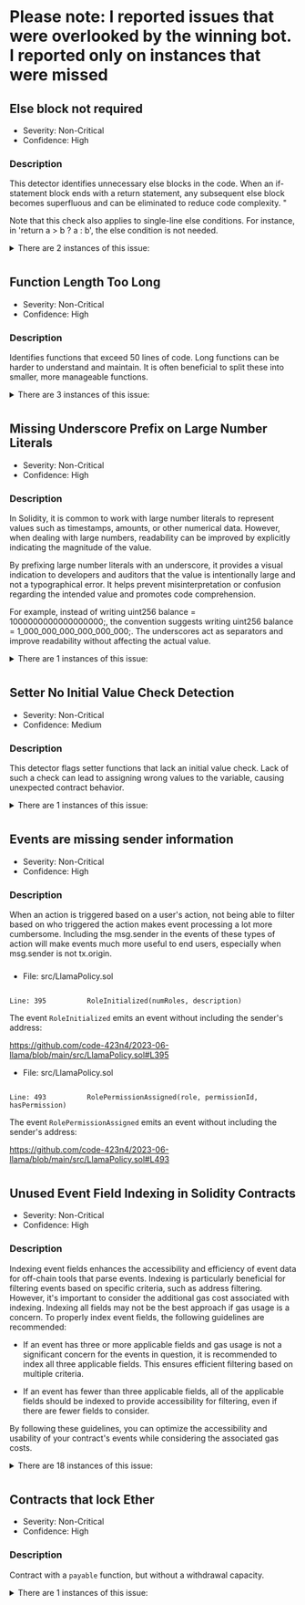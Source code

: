 # Please note: I reported issues that were overlooked by the winning bot. I reported only on instances that were missed


## Else block not required
- Severity: Non-Critical
- Confidence: High

### Description
This detector identifies unnecessary else blocks in the code. When an if-statement block ends with a return statement, any subsequent else block becomes superfluous and can be eliminated to reduce code complexity. "

Note that this check also applies to single-line else conditions. For instance, in 'return a > b ? a : b', the else condition is not needed.


<details>

<summary>
There are 2 instances of this issue:

</summary>

###
- File: src/lib/Checkpoints.sol
```
 
Line: 85          return pos == 0 ? 0 : _unsafeAccess(self._checkpoints, pos - 1).quantity
```
Should not be inside else block.
https://github.com/code-423n4/2023-06-llama/blob/main/src/lib/Checkpoints.sol#L85


- File: src/lib/Checkpoints.sol
```
 
Line: 148          return (0, quantity)
```
Should not be inside else block.
https://github.com/code-423n4/2023-06-llama/blob/main/src/lib/Checkpoints.sol#L148


</details>

# 


## Function Length Too Long
- Severity: Non-Critical
- Confidence: High

### Description
Identifies functions that exceed 50 lines of code. Long functions can be harder to understand and maintain. It is often beneficial to split these into smaller, more manageable functions.

<details>

<summary>
There are 3 instances of this issue:

</summary>

###
- File: src/LlamaPolicy.sol
```
 
Line: 431          function _setRoleHolder(uint8 role, address policyholder, uint128 quantity, uint64 expiration) internal 
```
_setRoleHolder has more than 50 lines. Start line 431, end line 487.
https://github.com/code-423n4/2023-06-llama/blob/main/src/LlamaPolicy.sol#L431-L487


- File: src/LlamaPolicyMetadata.sol
```
 
Line: 17          function tokenURI(string memory name, uint256 tokenId, string memory color, string memory logo)

    external

    pure

    returns (string memory)

  
```
tokenURI has more than 50 lines. Start line 17, end line 100.
https://github.com/code-423n4/2023-06-llama/blob/main/src/LlamaPolicyMetadata.sol#L17-L100


- File: src/lib/Checkpoints.sol
```
 
Line: 223          function sqrt(uint256 x) internal pure returns (uint256 z) 
```
sqrt has more than 50 lines. Start line 223, end line 285.
https://github.com/code-423n4/2023-06-llama/blob/main/src/lib/Checkpoints.sol#L223-L285


</details>

# 

 


## Missing Underscore Prefix on Large Number Literals
- Severity: Non-Critical
- Confidence: High

### Description
In Solidity, it is common to work with large number literals to represent values such as timestamps, amounts, or other numerical data. However, when dealing with large numbers, readability can be improved by explicitly indicating the magnitude of the value.

By prefixing large number literals with an underscore, it provides a visual indication to developers and auditors that the value is intentionally large and not a typographical error. It helps prevent misinterpretation or confusion regarding the intended value and promotes code comprehension.

For example, instead of writing uint256 balance = 1000000000000000000;, the convention suggests writing uint256 balance = 1_000_000_000_000_000_000;. The underscores act as separators and improve readability without affecting the actual value.

<details>

<summary>
There are 1 instances of this issue:

</summary>

###
- File: src/lib/Checkpoints.sol
```
 
Line: 267          z := shr(18, mul(z, add(y, 65536)))
```
 use `_` for 65536 as 65_536

https://github.com/code-423n4/2023-06-llama/blob/main/src/lib/Checkpoints.sol#L267


</details>

# 
## Setter No Initial Value Check Detection
- Severity: Non-Critical
- Confidence: Medium

### Description
This detector flags setter functions that lack an initial value check. Lack of such a check can lead to assigning wrong values to the variable, causing unexpected contract behavior.

<details>

<summary>
There are 1 instances of this issue:

</summary>

###
- File: src/LlamaFactory.sol
```
 
Line: 279          function _setPolicyMetadata(LlamaPolicyMetadata _llamaPolicyMetadata) internal 
```
 Setter lacks an initial value check
https://github.com/code-423n4/2023-06-llama/blob/main/src/LlamaFactory.sol#L279-L282


</details>

# 

## Events are missing sender information
- Severity: Non-Critical
- Confidence: High

### Description
When an action is triggered based on a user's action, not being able to filter based on who triggered the action makes event processing a lot more cumbersome. Including the msg.sender in the events of these types of action will make events much more useful to end users, especially when msg.sender is not tx.origin.

###
- File: src/LlamaPolicy.sol
```
 
Line: 395          RoleInitialized(numRoles, description)
```
  The event `RoleInitialized` emits an event without including the sender's address:

https://github.com/code-423n4/2023-06-llama/blob/main/src/LlamaPolicy.sol#L395


- File: src/LlamaPolicy.sol
```
 
Line: 493          RolePermissionAssigned(role, permissionId, hasPermission)
```
  The event `RolePermissionAssigned` emits an event without including the sender's address:

https://github.com/code-423n4/2023-06-llama/blob/main/src/LlamaPolicy.sol#L493
#



## Unused Event Field Indexing in Solidity Contracts
- Severity: Non-Critical
- Confidence: High

### Description
Indexing event fields enhances the accessibility and efficiency of event data for off-chain tools that parse events. Indexing is particularly beneficial for filtering events based on specific criteria, such as address filtering. However, it's important to consider the additional gas cost associated with indexing. Indexing all fields may not be the best approach if gas usage is a concern. To properly index event fields, the following guidelines are recommended:

 - If an event has three or more applicable fields and gas usage is not a significant concern for the events in question, it is recommended to index all three applicable fields. This ensures efficient filtering based on multiple criteria.

 - If an event has fewer than three applicable fields, all of the applicable fields should be indexed to provide accessibility for filtering, even if there are fewer fields to consider.

By following these guidelines, you can optimize the accessibility and usability of your contract's events while considering the associated gas costs.

<details>

<summary>
There are 18 instances of this issue:

</summary>

###
- File: src/LlamaCore.sol
```
 
Line: 103          event ActionCanceled(uint256 id);
```
event is not indexed properly.
https://github.com/code-423n4/2023-06-llama/blob/main/src/LlamaCore.sol#L103


- File: src/LlamaCore.sol
```
 
Line: 106          event ActionGuardSet(address indexed target, bytes4 indexed selector, ILlamaActionGuard actionGuard);
```
event is not indexed properly.
https://github.com/code-423n4/2023-06-llama/blob/main/src/LlamaCore.sol#L106


- File: src/LlamaCore.sol
```
 
Line: 123          event ApprovalCast(uint256 id, address indexed policyholder, uint8 indexed role, uint256 quantity, string reason);
```
event is not indexed properly.
https://github.com/code-423n4/2023-06-llama/blob/main/src/LlamaCore.sol#L123


- File: src/LlamaCore.sol
```
 
Line: 126          event DisapprovalCast(uint256 id, address indexed policyholder, uint8 indexed role, uint256 quantity, string reason);
```
event is not indexed properly.
https://github.com/code-423n4/2023-06-llama/blob/main/src/LlamaCore.sol#L126


- File: src/LlamaCore.sol
```
 
Line: 129          event StrategyCreated(ILlamaStrategy strategy, ILlamaStrategy indexed strategyLogic, bytes initializationData);
```
event is not indexed properly.
https://github.com/code-423n4/2023-06-llama/blob/main/src/LlamaCore.sol#L129


- File: src/LlamaCore.sol
```
 
Line: 132          event AccountCreated(ILlamaAccount account, ILlamaAccount indexed accountLogic, bytes initializationData);
```
event is not indexed properly.
https://github.com/code-423n4/2023-06-llama/blob/main/src/LlamaCore.sol#L132


- File: src/LlamaPolicy.sol
```
 
Line: 85          event RoleAssigned(address indexed policyholder, uint8 indexed role, uint64 expiration, uint128 quantity);
```
event is not indexed properly.
https://github.com/code-423n4/2023-06-llama/blob/main/src/LlamaPolicy.sol#L85


- File: src/LlamaPolicy.sol
```
 
Line: 88          event RoleInitialized(uint8 indexed role, RoleDescription description);
```
event is not indexed properly.
https://github.com/code-423n4/2023-06-llama/blob/main/src/LlamaPolicy.sol#L88


- File: src/LlamaPolicy.sol
```
 
Line: 91          event RolePermissionAssigned(uint8 indexed role, bytes32 indexed permissionId, bool hasPermission);
```
event is not indexed properly.
https://github.com/code-423n4/2023-06-llama/blob/main/src/LlamaPolicy.sol#L91


- File: src/LlamaPolicyMetadataParamRegistry.sol
```
 
Line: 31          event ColorSet(LlamaExecutor indexed llamaExecutor, string color);
```
event is not indexed properly.
https://github.com/code-423n4/2023-06-llama/blob/main/src/LlamaPolicyMetadataParamRegistry.sol#L31


- File: src/LlamaPolicyMetadataParamRegistry.sol
```
 
Line: 34          event LogoSet(LlamaExecutor indexed llamaExecutor, string logo);
```
event is not indexed properly.
https://github.com/code-423n4/2023-06-llama/blob/main/src/LlamaPolicyMetadataParamRegistry.sol#L34


- File: src/lib/ERC721NonTransferableMinimalProxy.sol
```
 
Line: 20          event ApprovalForAll(address indexed owner, address indexed operator, bool approved);
```
event is not indexed properly.
https://github.com/code-423n4/2023-06-llama/blob/main/src/lib/ERC721NonTransferableMinimalProxy.sol#L20


- File: src/strategies/LlamaAbsoluteStrategyBase.sol
```
 
Line: 83          event ForceApprovalRoleAdded(uint8 role);
```
event is not indexed properly.
https://github.com/code-423n4/2023-06-llama/blob/main/src/strategies/LlamaAbsoluteStrategyBase.sol#L83


- File: src/strategies/LlamaAbsoluteStrategyBase.sol
```
 
Line: 87          event ForceDisapprovalRoleAdded(uint8 role);
```
event is not indexed properly.
https://github.com/code-423n4/2023-06-llama/blob/main/src/strategies/LlamaAbsoluteStrategyBase.sol#L87


- File: src/strategies/LlamaAbsoluteStrategyBase.sol
```
 
Line: 90          event StrategyCreated(LlamaCore llamaCore, LlamaPolicy policy);
```
event is not indexed properly.
https://github.com/code-423n4/2023-06-llama/blob/main/src/strategies/LlamaAbsoluteStrategyBase.sol#L90


- File: src/strategies/LlamaRelativeQuorum.sol
```
 
Line: 75          event ForceApprovalRoleAdded(uint8 role);
```
event is not indexed properly.
https://github.com/code-423n4/2023-06-llama/blob/main/src/strategies/LlamaRelativeQuorum.sol#L75


- File: src/strategies/LlamaRelativeQuorum.sol
```
 
Line: 79          event ForceDisapprovalRoleAdded(uint8 role);
```
event is not indexed properly.
https://github.com/code-423n4/2023-06-llama/blob/main/src/strategies/LlamaRelativeQuorum.sol#L79


- File: src/strategies/LlamaRelativeQuorum.sol
```
 
Line: 82          event StrategyCreated(LlamaCore llamaCore, LlamaPolicy policy);
```
event is not indexed properly.
https://github.com/code-423n4/2023-06-llama/blob/main/src/strategies/LlamaRelativeQuorum.sol#L82


</details>

# 


## Contracts that lock Ether
- Severity: Non-Critical
- Confidence: High

### Description
Contract with a `payable` function, but without a withdrawal capacity.

<details>

<summary>
There are 1 instances of this issue:

</summary>

###
- Contract locking ether found:
	Contract File: src/LlamaCore.sol
```
 
Line: 20          contract LlamaCore is Initializable 
```
 has payable functions:
	 - File: src/LlamaCore.sol
```
 
Line: 317          function executeAction(ActionInfo calldata actionInfo) external payable 
```

	But does not have a function to withdraw the ether

https://github.com/code-423n4/2023-06-llama/blob/main/src/LlamaCore.sol#L20-L803


</details>

# 